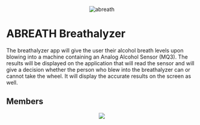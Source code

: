 <p align="center"> 
  <img src="assets/logo.png" alt="abreath">
</p>

# ABREATH Breathalyzer

The breathalyzer app will give the user their alcohol breath levels upon blowing into a machine containing an Analog Alcohol Sensor (MQ3). The results will be displayed on the application that will read the sensor and will give a decision whether the person who blew into the breathalyzer can or cannot take the wheel. It will display the accurate results on the screen as well.


Members
---
<p align="center"> 
<a href="https://github.com/kdeoliveira/breathalyzer/graphs/contributors">
  <img src="https://contrib.rocks/image?repo=kdeoliveira/breathalyzer" />
</a>
</p>
